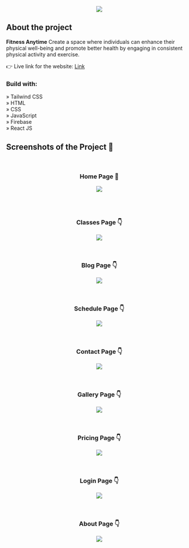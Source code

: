 <div align='center'><img src='https://github.com/Daystar/portfolio-fitness-website/blob/main/src/images/logo/logo.svg'/></div>

<h2>About the project</h2>

  <p><b>Fitness Anytime</b> Create a space where individuals can enhance their physical well-being and promote better health by engaging in consistent physical activity and exercise.</p>

👉 Live link for the website: <a href='https://portfolio-fitness-website.vercel.app/'>Link</a>

<h3>Build with:</h3>

» Tailwind CSS <br>
» HTML <br>
» CSS <br>
» JavaScript <br>
» Firebase<br>
» React JS

<h2>Screenshots of the Project 📸</h2>
<br>
<h3 align='center'>Home Page 🏡</h3>

<div align='center'>
<img src='https://github.com/Daystar/portfolio-fitness-website/blob/main/public/home.png'/>

</div>

<br><br>
<h3 align='center'>Classes Page 👇</h3>

<div align='center'>
<img src='https://github.com/Daystar/portfolio-fitness-website/blob/main/public/classes.png'/>
</div>
<br>
<br>
<h3 align='center'>Blog Page 👇</h3>

<div align='center'>
<img src='https://github.com/Daystar/portfolio-fitness-website/blob/main/public/blog.png'/>
</div>
<br>
<br>
<h3 align='center'>Schedule Page 👇</h3>

<div align='center'>
<img src='https://github.com/Daystar/portfolio-fitness-website/blob/main/public/schedule.png'/>
</div>
<br>
<br>
<h3 align='center'>Contact Page 👇</h3>

<div align='center'>
<img src='https://github.com/Daystar/portfolio-fitness-website/blob/main/public/contact.png'/>
</div>
<br>
<br>
<h3 align='center'>Gallery Page 👇</h3>

<div align='center'>
<img src='https://github.com/Daystar/portfolio-fitness-website/blob/main/public/Gallery.png'/>
</div>
<br>
<br>
<h3 align='center'>Pricing Page 👇</h3>

<div align='center'>
<img src='https://github.com/Daystar/portfolio-fitness-website/blob/main/public/pricing.png'/>
</div>
<br>
<br>
<h3 align='center'>Login Page 👇</h3>

<div align='center'>
<img src='https://github.com/Daystar/portfolio-fitness-website/blob/main/public/login.png'/>
</div>
<br>
<br>
<h3 align='center'>About Page 👇</h3>

<div align='center'>
<img src='https://github.com/Daystar/portfolio-fitness-website/blob/main/public/about.png'/>
</div>
<br>
<br>
